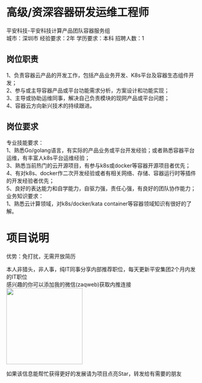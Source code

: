 # 高级/资深容器研发运维工程师
平安科技-平安科技计算产品团队容器服务组  
城市：深圳市 经验要求：2年 学历要求：本科  招聘人数：1

## 岗位职责
1、负责容器云产品的开发工作，包括产品业务开发、K8s平台及容器生态组件开发；   
2、参与或主导容器产品或平台功能需求分析，方案设计和功能实现；   
3、主导或协助运维同事，解决自己负责模块的现网产品或平台问题；   
4、容器云方向新兴技术的持续跟进。

## 岗位要求
专业技能要求：   
1、熟悉Go/golang语言，有实际的产品业务或平台开发经验；或者熟悉容器平台运维，有丰富人k8s平台运维经验；   
3、熟悉当前热门的云开源项目，有参与k8s或docker等容器开源项目者优先；   
4、有对k8s、docker作二次开发经验或者有相关网络、存储、容器运行时等插件的开发经验者优先；   
5、良好的表达能力和自学能力，自驱力强，责任心强，有良好的团队协作能力；   
业务知识要求：   
1、熟悉云计算领域，对k8s/docker/kata container等容器领域知识有很好的了解。

# 项目说明

优势：免打扰，无需开放简历

本人非猎头，非人事，纯IT同事分享内部推荐职位，每天更新平安集团2个月内发的IT职位  
感兴趣的你可以添加我的微信(zaqweb)获取内推连接  
<img src="https://github.com/zaqweb/PA-IT-JOBS/blob/master/WechatICode.jpeg"  height="200" width="200">

如果该信息能帮忙获得更好的发展请为项目点亮Star，转发给有需要的朋友




